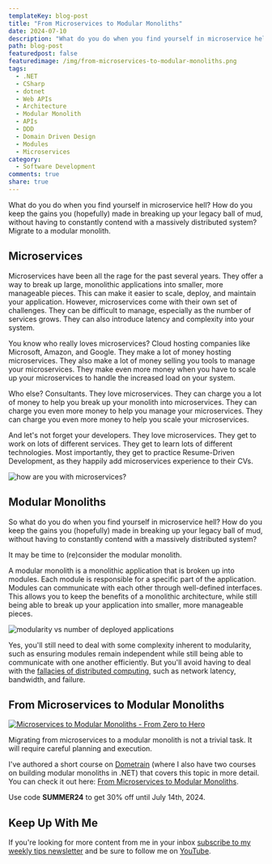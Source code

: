```yaml
---
templateKey: blog-post
title: "From Microservices to Modular Monoliths"
date: 2024-07-10
description: "What do you do when you find yourself in microservice hell? How do you keep the gains you (hopefully) made in breaking up your legacy ball of mud, without having to constantly contend with a massively distributed system? Migrate to a modular monolith."
path: blog-post
featuredpost: false
featuredimage: /img/from-microservices-to-modular-monoliths.png
tags:
  - .NET
  - CSharp
  - dotnet
  - Web APIs
  - Architecture
  - Modular Monolith
  - APIs
  - DDD
  - Domain Driven Design
  - Modules
  - Microservices
category:
  - Software Development
comments: true
share: true
---
```


What do you do when you find yourself in microservice hell? How do you keep the gains you (hopefully) made in breaking up your legacy ball of mud, without having to constantly contend with a massively distributed system? Migrate to a modular monolith.

## Microservices

Microservices have been all the rage for the past several years. They offer a way to break up large, monolithic applications into smaller, more manageable pieces. This can make it easier to scale, deploy, and maintain your application. However, microservices come with their own set of challenges. They can be difficult to manage, especially as the number of services grows. They can also introduce latency and complexity into your system.

You know who really loves microservices? Cloud hosting companies like Microsoft, Amazon, and Google. They make a lot of money hosting microservices. They also make a lot of money selling you tools to manage your microservices. They make even more money when you have to scale up your microservices to handle the increased load on your system.

Who else? Consultants. They love microservices. They can charge you a lot of money to help you break up your monolith into microservices. They can charge you even more money to help you manage your microservices. They can charge you even more money to help you scale your microservices.

And let's not forget your developers. They love microservices. They get to work on lots of different services. They get to learn lots of different technologies. Most importantly, they get to practice Resume-Driven Development, as they happily add microservices experience to their CVs.

![how are you with microservices?](/img/dinosaur-howareyouwithmicroservices.png)

## Modular Monoliths

So what do you do when you find yourself in microservice hell? How do you keep the gains you (hopefully) made in breaking up your legacy ball of mud, without having to constantly contend with a massively distributed system?

It may be time to (re)consider the modular monolith.

A modular monolith is a monolithic application that is broken up into modules. Each module is responsible for a specific part of the application. Modules can communicate with each other through well-defined interfaces. This allows you to keep the benefits of a monolithic architecture, while still being able to break up your application into smaller, more manageable pieces.

![modularity vs number of deployed applications](/img/modular-monoliths-vs-microservices-graph.png)

Yes, you'll still need to deal with some complexity inherent to modularity, such as ensuring modules remain independent while still being able to communicate with one another efficiently. But you'll avoid having to deal with the [fallacies of distributed computing](https://en.wikipedia.org/wiki/Fallacies_of_distributed_computing), such as network latency, bandwidth, and failure.

## From Microservices to Modular Monoliths

[![Microservices to Modular Monoliths - From Zero to Hero](/img/micro-to-mod.jpg)](https://dometrain.com/course/from-zero-to-hero-microservices-to-modular-monoliths/)

Migrating from microservices to a modular monolith is not a trivial task. It will require careful planning and execution.

I've authored a short course on [Dometrain](https://dometrain.com/author/steve-ardalis-smith/) (where I also have two courses on building modular monoliths in .NET) that covers this topic in more detail. You can check it out here: [From Microservices to Modular Monoliths](https://dometrain.com/course/from-zero-to-hero-microservices-to-modular-monoliths/).

Use code **SUMMER24** to get 30% off until July 14th, 2024.

## Keep Up With Me

If you're looking for more content from me in your inbox [subscribe to my weekly tips newsletter](/tips) and be sure to follow me on [YouTube](https://www.youtube.com/ardalis?sub_confirmation=1).
